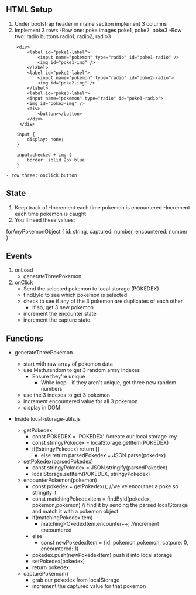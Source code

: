 ## HTML Setup
1) Under bootstrap header in maine section implement 3 columns
2) Implement 3 rows
    -Row one: poke images poke1, poke2, poke3
    -Row two: radio buttons radio1, radio2, radio3

```
    <div>
        <label id="poke1-label">
            <input name="pokemon" type="radio" id="poke1-radio" />
            <img id="poke1-img" />
        </label>
        <label id="poke2-label">
            <input name="pokemon" type="radio" id="poke2-radio">
            <img id="poke2-img" />
        </label>
        <label id="poke3-label">
        <input name="pokemon" type="radio" id="poke3-radio">
        <img id="poke3-img" />
        <div>
            <button></button>
        </div>
     </div>
```

```
    input {
        display: none;
    }

    input:checked + img {
        border: solid 2px blue
    }
```
    - row three: onclick button


## State
1) Keep track of
    -Increment each time pokemon is encountered
    -Increment each time pokemon is caught
2) You'll need these values:

forAnyPokemonObject {
    id: string,
    captured: number, 
    encountered: number
}

## Events
1) onLoad
    - generateThreePokemon
2) onClick
    - Send the selected pokemon to local storage (POKEDEX)
    - findById to see which pokemon is selected
    - check to see if any of the 3 pokemon are duplicates of each other.
        - If so, get 3 new pokemon
    - increment the encounter state
    - increment the capture state

## Functions
- generateThreePokemon
    - start with raw array of pokemon data
    - use Math.random to get 3 random array indexes
        - Ensure they're unique
            - While loop - if they aren't unique, get three new random numbers
    - use the 3 indexes to get 3 pokemon
    - increment encountered value for all 3 pokemon
    - display in DOM

- Inside local-storage-utils.js
    - getPokedex
        - const POKEDEX = 'POKEDEX' //create our local storage key
        - const stringyPokedex = localStorage.getItem(POKEDEX)
        - if(!stringyPokedex) return []
            - else return parsedPokedex = JSON.parse(pokedex)
    - setPokedex(parsedPokedex)
        - const stringyPokedex = JSON.stringify(parsedPokedex)
        - localStorage.setItem(POKEDEX, stringyPokedex)
    - encounterPokemon(pokemon)
        - const pokedex = getPokedex(); //we've encoutner a poke so stringify it
        - const matchingPokedexItem = findById(pokedex, pokemon,pokemon) // find it by sending the parsed localStorage and match it with a pokemon object
        - if(matchingPokedexItem)
            - matchingPOkedexItem.encounter++; //increment encountered
        - else
            - const newPokedexItem = {id: pokemon.pokemon, catpure: 0, encountered: 1}
        - pokedex.push(newPokedexItem) push it into local storage
        - setPokedex(pokedex)
        - return pokedex
    - capturePokemon()
        - grab our pokedex from localStorage
        - increment the captured value for that pokemon